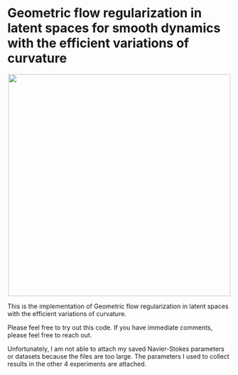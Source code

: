# Geometric flow regularization in latent spaces for smooth dynamics with the efficient variations of curvature



<div align="center">
<img src="https://github.com/user-attachments/assets/e4ad99b3-adda-4b13-b0e8-fddb56b92a88" width="500">
</div>


This is the implementation of Geometric flow regularization in latent spaces with the efficient variations of curvature.

Please feel free to try out this code. If you have immediate comments, please feel free to reach out.

Unfortunately, I am not able to attach my saved Navier-Stokes parameters or datasets because the files are too large. The parameters I used to collect results in the other 4 experiments are attached.
